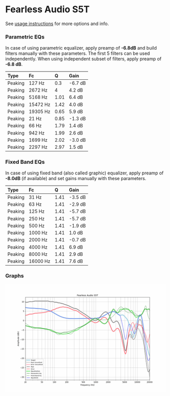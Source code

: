 # Fearless Audio S5T
See [usage instructions](https://github.com/jaakkopasanen/AutoEq#usage) for more options and info.

### Parametric EQs
In case of using parametric equalizer, apply preamp of **-6.8dB** and build filters manually
with these parameters. The first 5 filters can be used independently.
When using independent subset of filters, apply preamp of **-6.8 dB**.

| Type    | Fc       |    Q | Gain    |
|:--------|:---------|:-----|:--------|
| Peaking | 127 Hz   | 0.3  | -6.7 dB |
| Peaking | 2672 Hz  | 4    | 4.2 dB  |
| Peaking | 5168 Hz  | 1.01 | 6.4 dB  |
| Peaking | 15472 Hz | 1.42 | 4.0 dB  |
| Peaking | 19305 Hz | 0.65 | 5.9 dB  |
| Peaking | 21 Hz    | 0.85 | -1.3 dB |
| Peaking | 66 Hz    | 1.79 | 1.4 dB  |
| Peaking | 942 Hz   | 1.99 | 2.6 dB  |
| Peaking | 1699 Hz  | 2.02 | -3.0 dB |
| Peaking | 2297 Hz  | 2.97 | 1.5 dB  |

### Fixed Band EQs
In case of using fixed band (also called graphic) equalizer, apply preamp of **-8.0dB**
(if available) and set gains manually with these parameters.

| Type    | Fc       |    Q | Gain    |
|:--------|:---------|:-----|:--------|
| Peaking | 31 Hz    | 1.41 | -3.5 dB |
| Peaking | 63 Hz    | 1.41 | -2.9 dB |
| Peaking | 125 Hz   | 1.41 | -5.7 dB |
| Peaking | 250 Hz   | 1.41 | -5.7 dB |
| Peaking | 500 Hz   | 1.41 | -1.9 dB |
| Peaking | 1000 Hz  | 1.41 | 1.0 dB  |
| Peaking | 2000 Hz  | 1.41 | -0.7 dB |
| Peaking | 4000 Hz  | 1.41 | 6.9 dB  |
| Peaking | 8000 Hz  | 1.41 | 2.9 dB  |
| Peaking | 16000 Hz | 1.41 | 7.6 dB  |

### Graphs
![](./Fearless%20Audio%20S5T.png)